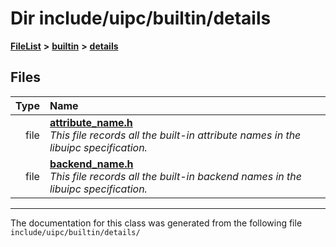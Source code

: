 

# Dir include/uipc/builtin/details



[**FileList**](files.md) **>** [**builtin**](dir_e46c520626162f9e42d80fd08f196511.md) **>** [**details**](dir_4db2109fccbcdb4025718aaa828a1196.md)












## Files

| Type | Name |
| ---: | :--- |
| file | [**attribute\_name.h**](details_2attribute__name_8h.md) <br>_This file records all the built-in attribute names in the libuipc specification._  |
| file | [**backend\_name.h**](backend__name_8h.md) <br>_This file records all the built-in backend names in the libuipc specification._  |



























































------------------------------
The documentation for this class was generated from the following file `include/uipc/builtin/details/`

